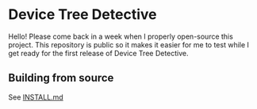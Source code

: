# Device Tree Detective

Hello! Please come back in a week when I properly open-source this project.
This repository is public so it makes it easier for me to test while
I get ready for the first release of Device Tree Detective.

## Building from source

See [INSTALL.md](./INSTALL.md)
